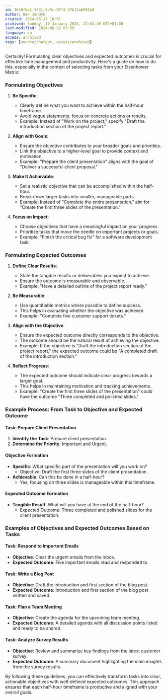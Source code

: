 ```yaml
---
id: 36b0fba1-3331-4c5c-97f4-37b23a6993b8
author: Ben Jendyk
created: 2024-06-17 18:01
archived: Sunday, 19 January 2025, 22:02:38 UTC+01:00
last-modified: 2024-06-22 03:59
language: en
access: archived
tags: [source/chatgpt, access/archived]
---
```


Certainly! Formulating clear objectives and expected outcomes is crucial for effective time management and productivity. Here's a guide on how to do this, especially in the context of selecting tasks from your Eisenhower Matrix:

### Formulating Objectives

1. **Be Specific**:
	- Clearly define what you want to achieve within the half-hour timeframe.
	- Avoid vague statements; focus on concrete actions or results.
	- Example: Instead of "Work on the project," specify "Draft the introduction section of the project report."

2. **Align with Goals**:
	- Ensure the objective contributes to your broader goals and priorities.
	- Link the objective to a higher-level goal to provide context and motivation.
	- Example: "Prepare the client presentation" aligns with the goal of "Deliver a successful client proposal."

3. **Make It Achievable**:
	- Set a realistic objective that can be accomplished within the half-hour.
	- Break down larger tasks into smaller, manageable parts.
	- Example: Instead of "Complete the entire presentation," aim for "Create the first three slides of the presentation."

4. **Focus on Impact**:
	- Choose objectives that have a meaningful impact on your progress.
	- Prioritize tasks that move the needle on important projects or goals.
	- Example: "Finish the critical bug fix" for a software development task.

### Formulating Expected Outcomes

1. **Define Clear Results**:
	- State the tangible results or deliverables you expect to achieve.
	- Ensure the outcome is measurable and observable.
	- Example: "Have a detailed outline of the project report ready."

2. **Be Measurable**:
	- Use quantifiable metrics where possible to define success.
	- This helps in evaluating whether the objective was achieved.
	- Example: "Complete five customer support tickets."

3. **Align with the Objective**:
	- Ensure the expected outcome directly corresponds to the objective.
	- The outcome should be the natural result of achieving the objective.
	- Example: If the objective is "Draft the introduction section of the project report," the expected outcome could be "A completed draft of the introduction section."

4. **Reflect Progress**:
	- The expected outcome should indicate clear progress towards a larger goal.
	- This helps in maintaining motivation and tracking achievements.
	- Example: "Create the first three slides of the presentation" could have the outcome "Three completed and polished slides."

### Example Process: From Task to Objective and Expected Outcome

#### Task: Prepare Client Presentation

1. **Identify the Task**: Prepare client presentation.
2. **Determine the Priority**: Important and Urgent.

#### Objective Formation

- **Specific**: What specific part of the presentation will you work on?
  - Objective: Draft the first three slides of the client presentation.
- **Achievable**: Can this be done in a half-hour?
  - Yes, focusing on three slides is manageable within this timeframe.

#### Expected Outcome Formation

- **Tangible Result**: What will you have at the end of the half-hour?
  - Expected Outcome: Three completed and polished slides for the client presentation.

### Examples of Objectives and Expected Outcomes Based on Tasks

#### Task: Respond to Important Emails

- **Objective**: Clear the urgent emails from the inbox.
- **Expected Outcome**: Five important emails read and responded to.

#### Task: Write a Blog Post

- **Objective**: Draft the introduction and first section of the blog post.
- **Expected Outcome**: Introduction and first section of the blog post written and saved.

#### Task: Plan a Team Meeting

- **Objective**: Create the agenda for the upcoming team meeting.
- **Expected Outcome**: A detailed agenda with all discussion points listed and ready to be shared.

#### Task: Analyze Survey Results

- **Objective**: Review and summarize key findings from the latest customer survey.
- **Expected Outcome**: A summary document highlighting the main insights from the survey results.

By following these guidelines, you can effectively transform tasks into clear, actionable objectives with well-defined expected outcomes. This approach ensures that each half-hour timeframe is productive and aligned with your overall goals.
